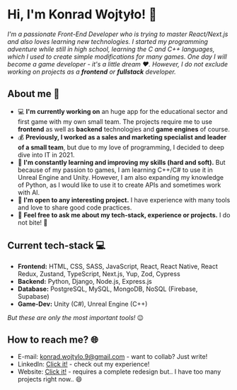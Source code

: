# Hi, I'm Konrad Wojtyło! 👋

*I'm a passionate Front-End Developer who is trying to master React/Next.js and also loves learning new technologies. I started my programming adventure while still in high school, learning the C and C++ languages, which I used to create simple modifications for many games. One day I will become a game developer - it's a little dream ❤️. However, I do not exclude working on projects as a **frontend** or **fullstack** developer.*

## About me 📖

- 💻 **I'm currently working on** an huge app for the educational sector and first game with my own small team. The projects require me to use **frontend** as well as **backend** technologies and **game engines** of course.
- 💰 **Previously, I worked as a sales and marketing specialist and leader of a small team**, but due to my love of programming, I decided to deep dive into IT in 2021.
- 🌱 **I'm constantly learning and improving my skills (hard and soft).** But because of my passion to games, I am learning C++/C# to use it in Unreal Engine and Unity. However, I am also expanding my knowledge of Python, as I would like to use it to create APIs and sometimes work with AI.
- 👯 **I'm open to any interesting project.** I have experience with many tools and love to share good code practices.
- 💬 **Feel free to ask me about my tech-stack, experience or projects.** I do not bite! 🤭

## Current tech-stack 💻

- **Frontend:** HTML, CSS, SASS, JavaScript, React, React Native, React Redux, Zustand, TypeScript, Next.js, Yup, Zod, Cypress
- **Backend:** Python, Django, Node.js, Express.js
- **Database:** PostgreSQL, MySQL, MongoDB, NoSQL (Firebase, Supabase)
- **Game-Dev:** Unity (C#), Unreal Engine (C++)

*But these are only the most important tools!* 😉

## How to reach me? 🌐

- E-mail: konrad.wojtylo.9@gmail.com - want to collab? Just write!
- LinkedIn: [Click it!](https://www.linkedin.com/in/konrad-wojtylo/) - check out my experience!
- Website: [Click it!](https://konrad-wojtylo.com/) - requires a complete redesign but.. I have too many projects right now.. 😄

<!--
**Anathretic/Anathretic** is a ✨ _special_ ✨ repository because its `README.md` (this file) appears on your GitHub profile.

Here are some ideas to get you started:

- 🔭 I’m currently working on ...
- 🌱 I’m currently learning ...
- 👯 I’m looking to collaborate on ...
- 🤔 I’m looking for help with ...
- 💬 Ask me about ...
- 📫 How to reach me: ...
- 😄 Pronouns: ...
- ⚡ Fun fact: ...
-->
